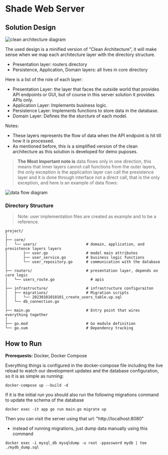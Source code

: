 # Shade Web Server

##  Solution Design

<image src="./docs/clearn-architecture.png"  alt="clean architecture diagram"/>

<br>

The used design is a minified version of "Clean Architecture", it will make sense when we map each architecture layer with the directory structure.
- Presentation layer: routers directory
- Persistence, Application, Domain layers: all lives in core directory

Here is a list of the role of each layer:
- Presentation Layer: the layer that faces the outside world that provides API endpoints or GUI, but of course in this server solution it provides APIs only.
- Application Layer: Implements business logic.
- Persistence Layer: Implements functions to store data in the database.
- Domain Layer: Defines the the sturcture of each model.

Notes:
- These layers represents the flow of data when the API endpoint is hit till how it is processed.
- As mentioned before, this is a simplified version of the clean architecture as this solution is developed for demo puposes.

> **The Most Important note is** data flows only in one direction, this means that inner layers cannot call functions from the outer layers, the only exception is the applicaiton layer can call the presistence layer and it is done through interface not a direct call, that is the only exception, and here is an example of data flows:

<image src="./docs/dfd.png"  alt="data flow diagram"/>

### Directory Structure

> Note: user implementation files are created as example and to be a reference.

```
project/
│
├── core/                           
│   └── users/                      # domain, application, and presistence layers layers 
│       ├── user.go                 # model main attributes
│       ├── user_service.go         # business logic functions
│       └── user_repository.go      # communication with the database
│
├── routers/                        # presentation layer, depends on core logic
│   └── users_route.go                # apis
│
├── infrastructure/                 # infrastructure configuraiton
│   ├── migrations/                 # Migration scripts
│   │   └── 20230101010101_create_users_table.up.sql
│   └── db_connection.go
│
├── main.go                         # Entry point that wires everything together
│
├── go.mod                          # Go module definition
└── go.sum                          # Dependency tracking
```

## How to Run

**Prerequests:** Docker, Docker Compose

Everything things is configured in the docker-compose file including the live reload to watch our development updates and the database configuration, so it is as simple as running:

`docker-compose up --build -d`

If it is the initial run you should also run the following migrations command to update the schema of the database

`docker exec -it app go run main.go migrate up`

Then you can visit the server using that url: "http://localhost:8080"

- instead of running migrations, just dump data manually using this command

`docker exec -i mysql_db mysqldump -u root -ppassword mydb | tee ./mydb_dump.sql`
